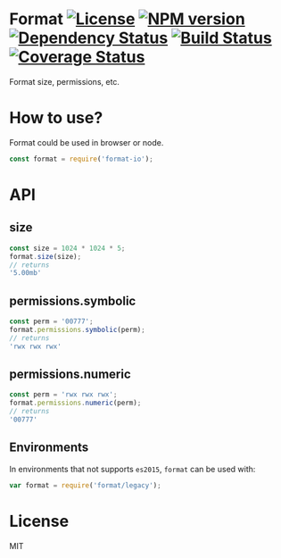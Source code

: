 # Format [![License][LicenseIMGURL]][LicenseURL] [![NPM version][NPMIMGURL]][NPMURL] [![Dependency Status][DependencyStatusIMGURL]][DependencyStatusURL] [![Build Status][BuildStatusIMGURL]][BuildStatusURL] [![Coverage Status][CoverageIMGURL]][CoverageURL]

Format size, permissions, etc.

# How to use?

Format could be used in browser or node.

```js
const format = require('format-io');
```

# API

## size

```js
const size = 1024 * 1024 * 5;
format.size(size);
// returns
'5.00mb'
```

## permissions.symbolic

```js
const perm = '00777';
format.permissions.symbolic(perm);
// returns
'rwx rwx rwx'
```

## permissions.numeric

```js
const perm = 'rwx rwx rwx';
format.permissions.numeric(perm);
// returns
'00777'
```

## Environments

In environments that not supports `es2015`, `format` can be used with:

```js
var format = require('format/legacy');
```

# License

MIT

[NPMIMGURL]:                https://img.shields.io/npm/v/format-io.svg?style=flat
[BuildStatusIMGURL]:        https://img.shields.io/travis/coderaiser/format-io/master.svg?style=flat
[DependencyStatusIMGURL]:   https://img.shields.io/david/coderaiser/format-io.svg?style=flat
[LicenseIMGURL]:            https://img.shields.io/badge/license-MIT-317BF9.svg?style=flat
[NPMURL]:                   https://npmjs.org/package/format-io "npm"
[BuildStatusURL]:           https://travis-ci.org/coderaiser/format-io  "Build Status"
[DependencyStatusURL]:      https://david-dm.org/coderaiser/format-io "Dependency Status"
[LicenseURL]:               https://tldrlegal.com/license/mit-license "MIT License"

[CoverageURL]:              https://coveralls.io/github/coderaiser/format-io?branch=master
[CoverageIMGURL]:           https://coveralls.io/repos/coderaiser/format-io/badge.svg?branch=master&service=github

